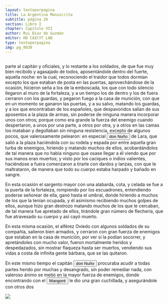 ```yaml
---
layout: textoporpagina
title: La Argentina Manuscrita
subtitle: página 26
section: Libro I
chapter: Capítulo VII
author: Rui Díaz de Guzmán
editor: HD CAICYT LAB
type: textoporpagina
img: pg_0030
---
```


<div class="row">
    <div class="column">
    	
</p>parte al capitán y oficiales, y lo restante a los soldados, de que fue muy bien recibido y agasajado de todos, aposentándole dentro del fuerte, aquella noche: en la cual, reconociendo el traidor que todos dormían excepto los que estaban de posta en las puertas, aprovechándose de la ocasión, hicieron seña a los de la emboscada, los que con todo silencio llegaron al muro de la fortaleza, y a un tiempo los de dentro y los de fuera cerraron con los guardas, y pegaron fuego a la casa de munición, con que en un momento se ganaron las puertas, y a su salvo, matando los guardas, y a los que encontraban de los españoles, que despavoridos salían de sus aposentos a la plaza de armas, sin poderse de ninguna manera incorporar unos con otros; porque como era grande la fuerza del enemigo cuando despertaron, a unos por una parte, a otros por otra, y a otros en las camas los mataban y degollaban sin ninguna resistencia, excepto de algunos pocos, que valerosamente pelearon: en especial <button class="balloon" data-balloon-pos="up" data-balloon-length="large" data-balloon="El capitán que en la historia de Lucía Miranda, estaba al frente de Sancti Spiritus tras la salida de Sebastián Caboto de la región.">don Nuño</button> de Lara, que salió a la plaza haciéndola con su rodela y espada por entre aquella gran turba de enemigos, hiriendo y matando muchos de ellos, acobardándolos de tal manera que no había ninguno que osase llegar a él viendo que por sus manos eran muertos; y visto por los caciques o indios valientes, haciéndose a fuera comenzaron a tirarle con dardos y lanzas, con que le maltrataron, de manera que todo su cuerpo estaba harpado y bañado en sangre.</p>

<p>En esta ocasión el sargento mayor con una alabarda, cota, y celada se fue a la puerta de la fortaleza, rompiendo por los escuadrones, entendiendo poderse señorear de ella, ganó hasta el umbral, donde hiriendo a muchos de los que la tenían ocupada, y él asimismo recibiendo muchos golpes de ellos, aunque hizo gran destrozo matando muchos de los que le cercaban, de tal manera fue apretado de ellos, tirándole gran número de flechería, que fue atravesado su cuerpo y así cayó muerto.</p>

<p>En esta misma ocasión, el alférez Oviedo con algunos soldados de su compañía, salieron bien armados, y cerraron con gran fuerza de enemigos que estaban en la casa de munición, por ver si la podían socorrer, y apretándoles con mucho valor, fueron mortalmente heridos y despedazados, sin mostrar flaqueza hasta ser muertos, vendiendo sus vidas a costa de infinita gente bárbara, que se las quitaron.</p>

<p>En este mismo tiempo el capitán <button class="balloon" data-balloon-pos="up" data-balloon-length="large" data-balloon="El capitán que en la historia de Lucía Miranda, estaba al frente de Sancti Spiritus tras la salida de Sebastián Caboto de la región.">don Nuño</button> procuraba acudir a todas partes herido por muchas y desangrado, sin poder remediar nada, con valeroso ánimo se metió en la mayor fuerza de enemigos, donde encontrando con el <button class="balloon" data-balloon-pos="up" data-balloon-length="large" data-balloon="Cacique de la tribu de los Coronda">Mangoré</button> le dio una gran cuchillada, y asegurándole con otros dos</p></div>

<div class="column">
<a href="{{site.baseurl}}/assets/img/argentina_manuscrita/{{page.img}}.jpg"><img src="{{site.baseurl}}/assets/img/argentina_manuscrita/{{page.img}}.jpg"></a>
</div>
</div>